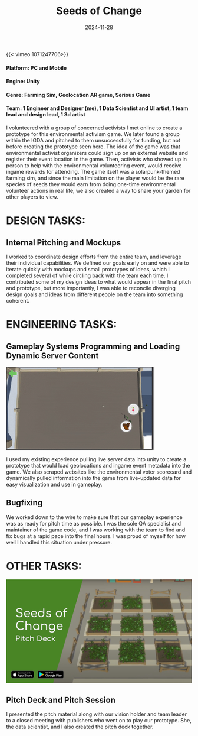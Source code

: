 ﻿---
title: "Seeds of Change"
date: 2024-11-28
draft: false
description: "a description"
tags: ["example", "tag"]
---

{{< vimeo 1071247706>}}

#### Platform: PC and Mobile
#### Engine: Unity
#### Genre: Farming Sim, Geolocation AR game, Serious Game
#### Team: 1 Engineer and Designer (me), 1 Data Scientist and UI artist, 1 team lead and design lead, 1 3d artist

I volunteered with a group of concerned activists I met online to create a prototype for this environmental activism game. We later found a group within the IGDA and pitched to them unsuccessfully for funding, but not before creating the prototype seen here. The idea of the game was that environmental activist organizers could sign up on an external website and register their event location in the game. Then, activists who showed up in person to help with the environmental volunteering event, would receive ingame rewards for attending. The game itself was a solarpunk-themed farming sim, and since the main limitation on the player would be the rare species of seeds they would earn from doing one-time environmental volunteer actions in real life, we also created a way to share your garden for other players to view.


# DESIGN TASKS:


## Internal Pitching and Mockups

I worked to coordinate design efforts from the entire team, and leverage their individual capabilities. We defined our goals early on and were able to iterate quickly with mockups and small prototypes of ideas, which I completed several of while circling back with the team each time. I contributed some of my design ideas to what would appear in the final pitch and prototype, but more importantly, I was able to reconcile diverging design goals and ideas from different people on the team into something coherent.


# ENGINEERING TASKS:


## Gameplay Systems Programming and Loading Dynamic Server Content

![Alt text](/plantpaint.gif)

I used my existing experience pulling live server data into unity to create a prototype that would load geolocations and ingame event metadata into the game. We also scraped websites like the environmental voter scorecard and dynamically pulled information into the game from live-updated data for easy visualization and use in gameplay. 

## Bugfixing

We worked down to the wire to make sure that our gameplay experience was as ready for pitch time as possible. I was the sole QA specialist and maintainer of the game code, and I was working with the team to find and fix bugs at a rapid pace into the final hours. I was proud of myself for how well I handled this situation under pressure. 


# OTHER TASKS:

![Alt text](/deckcover.png)

## Pitch Deck and Pitch Session

I presented the pitch material along with our vision holder and team leader to a closed meeting with publishers who went on to play our prototype. She, the data scientist, and I also created the pitch deck together.
